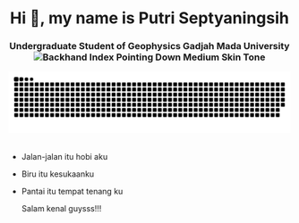 <h1 align="center">Hi 👋, my name is Putri Septyaningsih</h1>
<h3 align="center">Undergraduate Student of Geophysics Gadjah Mada University<img src="https://raw.githubusercontent.com/Tarikul-Islam-Anik/Animated-Fluent-Emojis/master/Emojis/Hand%20gestures/Backhand%20Index%20Pointing%20Down%20Medium%20Skin%20Tone.png" alt="Backhand Index Pointing Down Medium Skin Tone" width="25" height="25" /></h3>
<!--- snake -->
<div align="center">
  <img  src="https://github.com/1999AZZAR/1999AZZAR/blob/main/resources/img/grid-snake.svg"
       alt="snake" /></a>
</div>

<br>

- Jalan-jalan itu hobi aku
- Biru itu kesukaanku 
- Pantai itu tempat tenang ku

  Salam kenal guysss!!!

<br>
